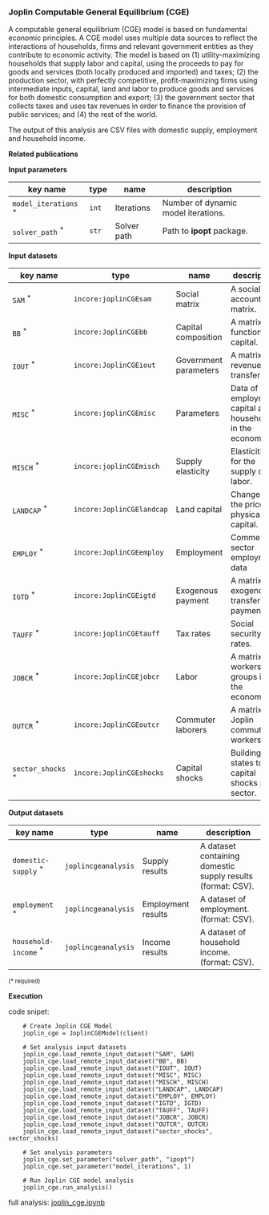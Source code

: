 ### Joplin Computable General Equilibrium (CGE)

A computable general equilibrium (CGE) model is based on fundamental economic principles. A CGE model uses multiple 
data sources to reflect the interactions of households, firms and relevant government entities as they contribute 
to economic activity. The model is based on (1) utility-maximizing households that supply labor and capital, 
using the proceeds to pay for goods and services (both locally produced and imported) and taxes; (2) the production 
sector, with perfectly competitive, profit-maximizing firms using intermediate inputs, capital, land and labor 
to produce goods and services for both domestic consumption and export; (3) the government sector that collects 
taxes and uses tax revenues in order to finance the provision of public services; and (4) the rest of the world. 

The output of this analysis are CSV files with domestic supply, employment and household income.

**Related publications**

**Input parameters**

key name | type | name | description
--- | --- | --- | ---
`model_iterations` <sup>*</sup> | `int` | Iterations | Number of dynamic model iterations.
`solver_path` <sup>*</sup> | `str` | Solver path | Path to **ipopt** package.

**Input datasets**

key name | type | name | description
--- | --- | --- | ---
`SAM` <sup>*</sup> | `incore:joplinCGEsam` | Social matrix | A social accounting matrix.
`BB` <sup>*</sup> | `incore:JoplinCGEbb` | Capital composition | A matrix of functioning capital.
`IOUT` <sup>*</sup> | `incore:JoplinCGEiout` | Government parameters | A matrix tax revenue transfer.
`MISC` <sup>*</sup> | `incore:joplinCGEmisc` | Parameters | Data of employment, capital and households <br>in the economy.
`MISCH` <sup>*</sup> | `incore:joplinCGEmisch` | Supply elasticity | Elasticities for the supply of labor.
`LANDCAP` <sup>*</sup> | `incore:JoplinCGElandcap` | Land capital | Changes in the price of physical capital.
`EMPLOY` <sup>*</sup> | `incore:JoplinCGEemploy` | Employment | Commercial sector employment data
`IGTD` <sup>*</sup> | `incore:JoplinCGEigtd` | Exogenous payment | A matrix of exogenous transfer payment.
`TAUFF` <sup>*</sup> | `incore:joplinCGEtauff` | Tax rates | Social security tax rates.
`JOBCR` <sup>*</sup> | `incore:JoplinCGEjobcr` | Labor | A matrix of workers groups in the economy.
`OUTCR` <sup>*</sup> | `incore:JoplinCGEoutcr` | Commuter laborers | A matrix of Joplin commuting workers.
`sector_shocks` <sup>*</sup> | `incore:JoplinCGEshocks` | Capital shocks | Building states to capital <br>shocks per sector.

**Output datasets**

key name | type | name | description
--- | --- | --- | ---
`domestic-supply` <sup>*</sup> | `joplincgeanalysis` | Supply results | A dataset containing domestic <br>supply results (format: CSV).
`employment` <sup>*</sup> | `joplincgeanalysis` | Employment results | A dataset  of employment. <br>(format: CSV).
`household-income` <sup>*</sup> | `joplincgeanalysis` | Income results | A dataset of household income. <br>(format: CSV).

<small>(* required)</small>

**Execution**

code snipet:

```
    # Create Joplin CGE Model
    joplin_cge = JoplinCGEModel(client)

    # Set analysis input datasets
    joplin_cge.load_remote_input_dataset("SAM", SAM)
    joplin_cge.load_remote_input_dataset("BB", BB)
    joplin_cge.load_remote_input_dataset("IOUT", IOUT)
    joplin_cge.load_remote_input_dataset("MISC", MISC)
    joplin_cge.load_remote_input_dataset("MISCH", MISCH)
    joplin_cge.load_remote_input_dataset("LANDCAP", LANDCAP)
    joplin_cge.load_remote_input_dataset("EMPLOY", EMPLOY)
    joplin_cge.load_remote_input_dataset("IGTD", IGTD)
    joplin_cge.load_remote_input_dataset("TAUFF", TAUFF)
    joplin_cge.load_remote_input_dataset("JOBCR", JOBCR)
    joplin_cge.load_remote_input_dataset("OUTCR", OUTCR)
    joplin_cge.load_remote_input_dataset("sector_shocks", sector_shocks)

    # Set analysis parameters
    joplin_cge.set_parameter("solver_path", "ipopt")
    joplin_cge.set_parameter("model_iterations", 1)

    # Run Joplin CGE model analysis
    joplin_cge.run_analysis()
```

full analysis: [joplin_cge.ipynb](https://github.com/IN-CORE/incore-docs/blob/develop/notebooks/joplin_cge.ipynb)